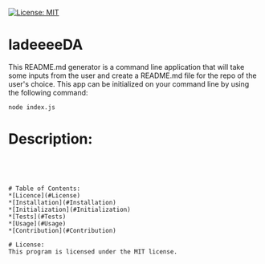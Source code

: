
 [![License: MIT](https://img.shields.io/badge/License-MIT-yellow.svg)](https://opensource.org/licenses/MIT)
 
# ladeeeeDA
This README.md generator is a command line application that will take some inputs from the user and create a README.md file for the repo
of the user's choice. This app can be initialized on your command line by using the following command:

```node index.js```

# Description:
``````




# Table of Contents:
*[Licence](#License)
*[Installation](#Installation)
*[Initialization](#Initialization)
*[Tests](#Tests)
*[Usage](#Usage)
*[Contribution](#Contribution)

# License:
This program is licensed under the MIT license.


















